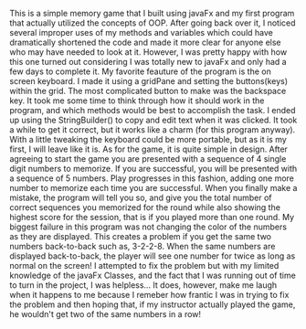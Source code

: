 This is a simple memory game that I built using javaFx and my first program that actually utilized the concepts of OOP. After going back over it, I noticed several improper uses of my methods and variables which could have dramatically shortened the code and made it more clear for anyone else who may have needed to look at it. However, I was pretty happy with how this one turned out considering I was totally new to javaFx and only had a few days to complete it. 
My favorite feauture of the program is the on screen keyboard. I made it using a gridPane and setting the buttons(keys) within the grid. The most complicated button to make was the backspace key. It took me some time to think through how it should work in the program, and which methods would be best to accomplish the task. I ended up using the StringBuilder() to copy and edit text when it was clicked. It took a while to get it correct, but it works like a charm (for this program anyway). With a little tweaking the keyboard could be more portable, but as it is my first, I will leave like it is. 
As for the game, it is quite simple in design. After agreeing to start the game you are presented with a sequence of 4 single digit numbers to memorize. If you are successful, you will be presented with a sequence of 5 numbers. Play progresses in this fashion, adding one more number to memorize each time you are successful. When you finally make a mistake, the program will tell you so, and give you the total number of correct sequences you memorized for the round while also showing the highest score for the session, that is if you played more than one round. 
My biggest failure in this program was not changing the color of the numbers as they are displayed. This creates a problem if you get the same two numbers back-to-back such as, 3-2-2-8. When the same numbers are displayed back-to-back, the player will see one number for twice as long as normal on the screen! I attempted to fix the problem but with my limited knowledge of the javaFx Classes, and the fact that I was running out of time to turn in the project, I was helpless... It does, however, make me laugh when it happens to me because I remeber how frantic I was in trying to fix the problem and then hoping that, if my instructor actually played the game, he wouldn't get two of the same numbers in a row!

